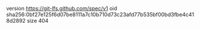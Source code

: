 version https://git-lfs.github.com/spec/v1
oid sha256:0bf27e125f6d07be8111a7c10b710d73c23afd77b535bf00bd3fbe4c418d2892
size 404
